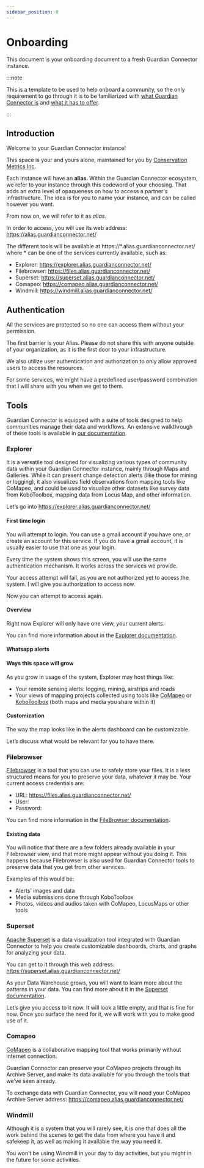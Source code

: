 ```yaml
---
sidebar_position: 0
---
```


# Onboarding

This document is your onboarding document to a fresh Guardian Connector instance.

:::note

This is a template to be used to help onboard a community, so the only requirement to go through it is to be familiarized with [what Guardian Connector is](../../../overview/high-level-summary/) and [what it has to offer](../).

:::

## Introduction

Welcome to your Guardian Connector instance!

This space is your and yours alone, maintained for you by [Conservation Metrics Inc](https://conservationmetrics.com/).


Each instance will have an **alias**. Within the Guardian Connector ecosystem, we refer to your instance through this codeword of your choosing. That adds an extra level of opaqueness on how to access a partner's infrastructure. The idea is for you to name your instance, and can be called however you want.

From now on, we will refer to it as *alias*.

In order to access, you will use its web address: https://alias.guardianconnector.net/

The different tools will be available at https://*.alias.guardianconnector.net/ where * can be one of the services currently available, such as:

- Explorer: https://explorer.alias.guardianconnector.net/ 
- Filebrowser: https://files.alias.guardianconnector.net/ 
- Superset: https://superset.alias.guardianconnector.net/
- Comapeo: https://comapeo.alias.guardianconnector.net/ 
- Windmill: https://windmill.alias.guardianconnector.net/ 

## Authentication

All the services are protected so no one can access them without your permission.

The first barrier is your Alias. Please do not share this with anyone outside of your organization, as it is the first door to your infrastructure.

We also utilize user authentication and authorization to only allow approved users to access the resources.

For some services, we might have a predefined user/password combination that I will share with you when we get to them.

## Tools

Guardian Connector is equipped with a suite of tools designed to help communities manage their data and workflows. An extensive walkthrough of these tools is available in [our documentation](/).

### Explorer

It is a versatile tool designed for visualizing various types of community data within your Guardian Connector instance, mainly through Maps and Galleries. While it can present change detection alerts (like those for mining or logging), it also visualizes field observations from mapping tools like CoMapeo, and could be used to visualize other datasets like survey data from KoboToolbox, mapping data from Locus Map, and other information.

Let’s go into https://explorer.alias.guardianconnector.net/ 

#### First time login

You will attempt to login. You can use a gmail account if you have one, or create an account for this service. If you do have a gmail account, it is usually easier to use that one as your login.

Every time the system shows this screen, you will use the same authentication mechanism. It works across the services we provide.

Your access attempt will fail, as you are not authorized yet to access the system. I will give you authorization to access now.

Now you can attempt to access again.

#### Overview

Right now Explorer will only have one view, your current alerts.

You can find more information about in the [Explorer documentation](../gc-explorer/).

#### Whatsapp alerts

#### Ways this space will grow

As you grow in usage of the system, Explorer may host things like:

- Your remote sensing alerts: logging, mining, airstrips and roads
- Your views of mapping projects collected using tools like [CoMapeo](../../connected-applications/comapeo/) or [KoboToolbox](../../connected-applications/kobotoolbox/) (both maps and media you share within it)

#### Customization

The way the map looks like in the alerts dashboard can be customizable.

Let’s discuss what would be relevant for you to have there.

### Filebrowser

[Filebrowser](../filebrowser/) is a tool that you can use to safely store your files. It is a less structured means for you to preserve your data, whatever it may be.
Your current access credentials are:

- URL: https://files.alias.guardianconnector.net/ 
- User: 
- Password: 

You can find more information in the [FileBrowser documentation](../filebrowser/).

#### Existing data

You will notice that there are a few folders already available in your Filebrowser view, and that more might appear without you doing it.
This happens because Filebrowser is also used for Guardian Connector tools to preserve data that you get from other services.

Examples of this would be:
- Alerts’ images and data
- Media submissions done through KoboToolbox
- Photos, videos and audios taken with CoMapeo, LocusMaps or other tools

### Superset

[Apache Superset](../superset/) is a data visualization tool integrated with Guardian Connector to help you create customizable dashboards, charts, and graphs for analyzing your data.

You can get to it through this web address: https://superset.alias.guardianconnector.net/

As your Data Warehouse grows, you will want to learn more about the patterns in your data.
You can find more about it in the [Superset documentation](../superset/).

Let’s give you access to it now. It will look a little empty, and that is fine for now. Once you surface the need for it, we will work with you to make good use of it.

### Comapeo

[CoMapeo](../../connected-applications/comapeo/) is a collaborative mapping tool that works primarily without internet connection.

Guardian Connector can preserve your CoMapeo projects through its Archive Server, and make its data available for you through the tools that we’ve seen already.

To exchange data with Guardian Connector, you will need your CoMapeo Archive Server address:
https://comapeo.alias.guardianconnector.net/

### Windmill

Although it is a system that you will rarely see, it is one that does all the work behind the scenes to get the data from where you have it and safekeep it, as well as making it available the way you need it.

You won’t be using Windmill in your day to day activities, but you might in the future for some activities.

